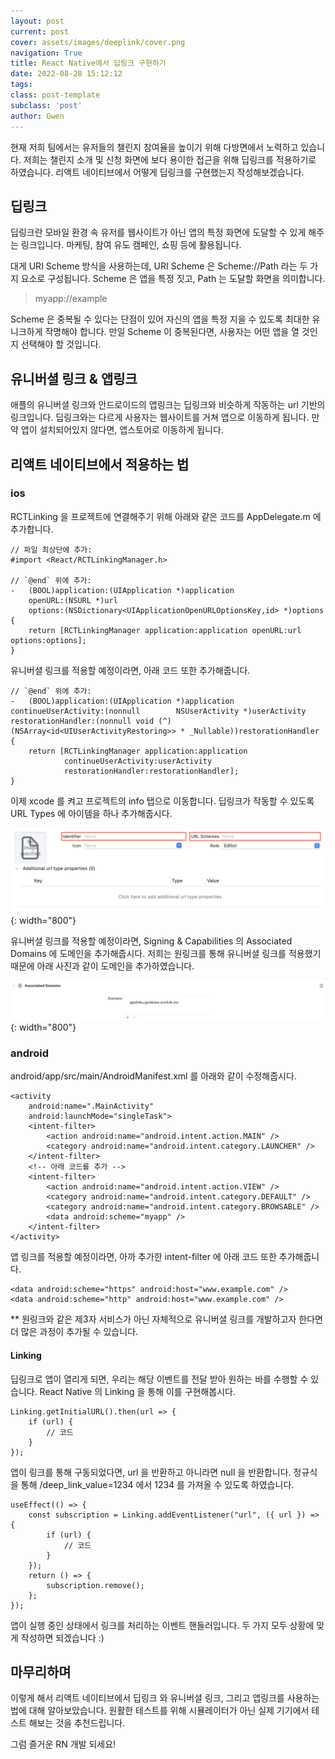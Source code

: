 ```yaml
---
layout: post
current: post
cover: assets/images/deeplink/cover.png
navigation: True
title: React Native에서 딥링크 구현하기
date: 2022-08-28 15:12:12
tags:
class: post-template
subclass: 'post'
author: Gwen
---
```


현재 저희 팀에서는 유저들의 챌린지 참여율을 높이기 위해 다방면에서 노력하고 있습니다.
저희는 챌린지 소개 및 신청 화면에 보다 용이한 접근을 위해 딥링크를 적용하기로 하였습니다.
리액트 네이티브에서 어떻게 딥링크를 구현했는지 작성해보겠습니다.


## 딥링크

딥링크란 모바일 환경 속 유저를 웹사이트가 아닌 앱의 특정 화면에 도달할 수 있게 해주는 링크입니다.
마케팅, 참여 유도 캠페인, 쇼핑 등에 활용됩니다.

대게 URI Scheme 방식을 사용하는데, URI Scheme 은 Scheme://Path 라는 두 가지 요소로 구성됩니다.
Scheme 은 앱을 특정 짓고, Path 는 도달할 화면을 의미합니다.

> myapp://example

Scheme 은 중복될 수 있다는 단점이 있어 자신의 앱을 특정 지을 수 있도록 최대한 유니크하게 작명해야 합니다.
만일 Scheme 이 중복된다면, 사용자는 어떤 앱을 열 것인지 선택해야 할 것입니다.

## 유니버셜 링크 & 앱링크

애플의 유니버셜 링크와 안드로이드의 앱링크는 딥링크와 비슷하게 작동하는 url 기반의 링크입니다.
딥링크와는 다르게 사용자는 웹사이트를 거쳐 앱으로 이동하게 됩니다. 만약 앱이 설치되어있지 않다면, 앱스토어로 이동하게 됩니다.


## 리액트 네이티브에서 적용하는 법

### ios
RCTLinking 을 프로젝트에 연결해주기 위해 아래와 같은 코드를 AppDelegate.m 에 추가합니다.
```
// 파일 최상단에 추가:
#import <React/RCTLinkingManager.h>

// `@end` 위에 추가:
-	(BOOL)application:(UIApplication *)application
	openURL:(NSURL *)url
	options:(NSDictionary<UIApplicationOpenURLOptionsKey,id> *)options
{
	return [RCTLinkingManager application:application openURL:url options:options];
}
```
유니버셜 링크를 적용할 예정이라면, 아래 코드 또한 추가해줍니다.
```
// `@end` 위에 추가:
-	(BOOL)application:(UIApplication *)application continueUserActivity:(nonnull 		NSUserActivity *)userActivity
restorationHandler:(nonnull void (^)(NSArray<id<UIUserActivityRestoring>> * _Nullable))restorationHandler
{
	return [RCTLinkingManager application:application
			continueUserActivity:userActivity
			restorationHandler:restorationHandler];
}
```

이제 xcode 를 켜고 프로젝트의 info 탭으로 이동합니다.
딥링크가 작동할 수 있도록 URL Types 에 아이템을 하나 추가해줍시다.

![xcode](./assets/images/deeplink/xcode-info.png){: width="800"}


유니버셜 링크를 적용할 예정이라면, Signing & Capabilities 의 Associated Domains 에 도메인을 추가해줍시다.
저희는 원링크를 통해 유니버셜 링크를 적용했기 때문에 아래 사진과 같이 도메인을 추가하였습니다.

![AssociatedDomains](./assets/images/deeplink/domains.png){: width="800"}



### android
android/app/src/main/AndroidManifest.xml 를 아래와 같이 수정해줍시다.

```
<activity
	android:name=".MainActivity"
	android:launchMode="singleTask">
	<intent-filter>
		<action android:name="android.intent.action.MAIN" />
		<category android:name="android.intent.category.LAUNCHER" />
	</intent-filter>
	<!-- 아래 코드를 추가 -->
	<intent-filter>
		<action android:name="android.intent.action.VIEW" />
		<category android:name="android.intent.category.DEFAULT" />
		<category android:name="android.intent.category.BROWSABLE" />
		<data android:scheme="myapp" />
	</intent-filter>
</activity>
```

앱 링크를 적용할 예정이라면, 아까 추가한 intent-filter 에 아래 코드 또한 추가해줍니다.

```
<data android:scheme="https" android:host="www.example.com" />
<data android:scheme="http" android:host="www.example.com" />
```

** 원링크와 같은 제3자 서비스가 아닌 자체적으로 유니버셜 링크를 개발하고자 한다면 더 많은 과정이 추가될 수 있습니다.

#### Linking
딥링크로 앱이 열리게 되면, 우리는 해당 이벤트를 전달 받아 원하는 바를 수행할 수 있습니다.
React Native 의 Linking 을 통해 이를 구현해봅시다.
```
Linking.getInitialURL().then(url => {
	if (url) {
		// 코드
	}
});
```
앱이 링크를 통해 구동되었다면, url 을 반환하고 아니라면 null 을 반환합니다.
정규식을 통해 /deep_link_value=1234 에서 1234 를 가져올 수 있도록 하였습니다.
```
useEffect(() => {
	const subscription = Linking.addEventListener("url", ({ url }) => {
		if (url) {
			// 코드
		}
	});
	return () => {
		subscription.remove();
	};
});
```
앱이 실행 중인 상태에서 링크를 처리하는 이벤트 핸들러입니다.
두 가지 모두 상황에 맞게 작성하면 되겠습니다 :)

## 마무리하며
이렇게 해서 리액트 네이티브에서 딥링크 와 유니버셜 링크, 그리고 앱링크를 사용하는 법에 대해 알아보았습니다.
원활한 테스트를 위해 시뮬레이터가 아닌 실제 기기에서 테스트 해보는 것을 추천드립니다.

그럼 즐거운 RN 개발 되세요!